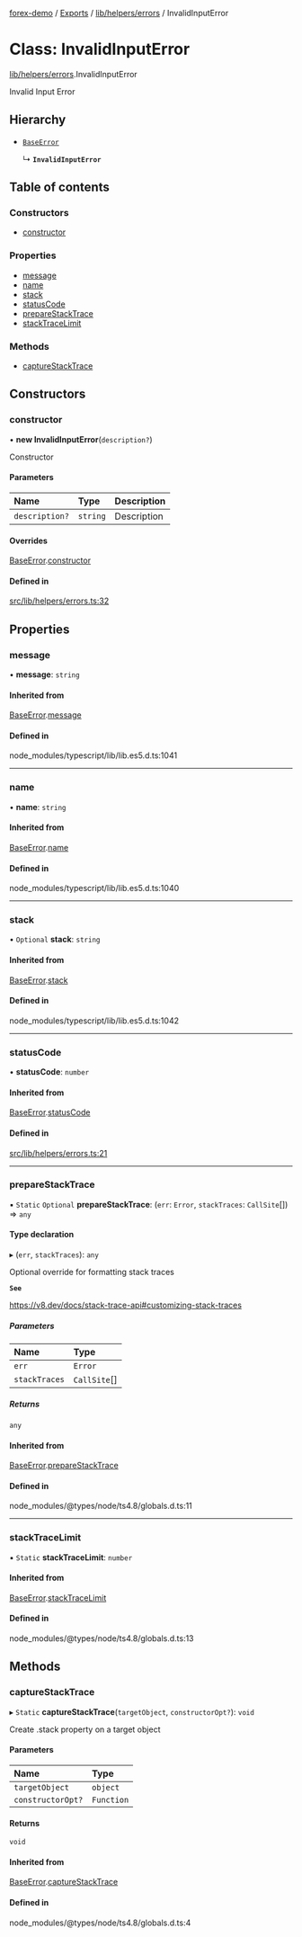 [forex-demo](../README.md) / [Exports](../modules.md) / [lib/helpers/errors](../modules/lib_helpers_errors.md) / InvalidInputError

# Class: InvalidInputError

[lib/helpers/errors](../modules/lib_helpers_errors.md).InvalidInputError

Invalid Input Error

## Hierarchy

- [`BaseError`](lib_helpers_errors.BaseError.md)

  ↳ **`InvalidInputError`**

## Table of contents

### Constructors

- [constructor](lib_helpers_errors.InvalidInputError.md#constructor)

### Properties

- [message](lib_helpers_errors.InvalidInputError.md#message)
- [name](lib_helpers_errors.InvalidInputError.md#name)
- [stack](lib_helpers_errors.InvalidInputError.md#stack)
- [statusCode](lib_helpers_errors.InvalidInputError.md#statuscode)
- [prepareStackTrace](lib_helpers_errors.InvalidInputError.md#preparestacktrace)
- [stackTraceLimit](lib_helpers_errors.InvalidInputError.md#stacktracelimit)

### Methods

- [captureStackTrace](lib_helpers_errors.InvalidInputError.md#capturestacktrace)

## Constructors

### constructor

• **new InvalidInputError**(`description?`)

Constructor

#### Parameters

| Name           | Type     | Description |
| :------------- | :------- | :---------- |
| `description?` | `string` | Description |

#### Overrides

[BaseError](lib_helpers_errors.BaseError.md).[constructor](lib_helpers_errors.BaseError.md#constructor)

#### Defined in

[src/lib/helpers/errors.ts:32](https://github.com/suphero/forex-demo/blob/14e963f/src/lib/helpers/errors.ts#L32)

## Properties

### message

• **message**: `string`

#### Inherited from

[BaseError](lib_helpers_errors.BaseError.md).[message](lib_helpers_errors.BaseError.md#message)

#### Defined in

node_modules/typescript/lib/lib.es5.d.ts:1041

---

### name

• **name**: `string`

#### Inherited from

[BaseError](lib_helpers_errors.BaseError.md).[name](lib_helpers_errors.BaseError.md#name)

#### Defined in

node_modules/typescript/lib/lib.es5.d.ts:1040

---

### stack

• `Optional` **stack**: `string`

#### Inherited from

[BaseError](lib_helpers_errors.BaseError.md).[stack](lib_helpers_errors.BaseError.md#stack)

#### Defined in

node_modules/typescript/lib/lib.es5.d.ts:1042

---

### statusCode

• **statusCode**: `number`

#### Inherited from

[BaseError](lib_helpers_errors.BaseError.md).[statusCode](lib_helpers_errors.BaseError.md#statuscode)

#### Defined in

[src/lib/helpers/errors.ts:21](https://github.com/suphero/forex-demo/blob/14e963f/src/lib/helpers/errors.ts#L21)

---

### prepareStackTrace

▪ `Static` `Optional` **prepareStackTrace**: (`err`: `Error`, `stackTraces`: `CallSite`[]) => `any`

#### Type declaration

▸ (`err`, `stackTraces`): `any`

Optional override for formatting stack traces

**`See`**

https://v8.dev/docs/stack-trace-api#customizing-stack-traces

##### Parameters

| Name          | Type         |
| :------------ | :----------- |
| `err`         | `Error`      |
| `stackTraces` | `CallSite`[] |

##### Returns

`any`

#### Inherited from

[BaseError](lib_helpers_errors.BaseError.md).[prepareStackTrace](lib_helpers_errors.BaseError.md#preparestacktrace)

#### Defined in

node_modules/@types/node/ts4.8/globals.d.ts:11

---

### stackTraceLimit

▪ `Static` **stackTraceLimit**: `number`

#### Inherited from

[BaseError](lib_helpers_errors.BaseError.md).[stackTraceLimit](lib_helpers_errors.BaseError.md#stacktracelimit)

#### Defined in

node_modules/@types/node/ts4.8/globals.d.ts:13

## Methods

### captureStackTrace

▸ `Static` **captureStackTrace**(`targetObject`, `constructorOpt?`): `void`

Create .stack property on a target object

#### Parameters

| Name              | Type       |
| :---------------- | :--------- |
| `targetObject`    | `object`   |
| `constructorOpt?` | `Function` |

#### Returns

`void`

#### Inherited from

[BaseError](lib_helpers_errors.BaseError.md).[captureStackTrace](lib_helpers_errors.BaseError.md#capturestacktrace)

#### Defined in

node_modules/@types/node/ts4.8/globals.d.ts:4
